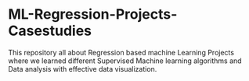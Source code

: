 # ML-Regression-Projects-Casestudies
This repository all about Regression based machine Learning Projects where we learned different Supervised Machine learning algorithms and Data analysis with effective data visualization.
